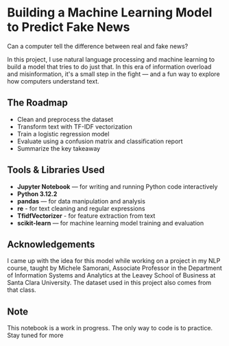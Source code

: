 # Building a Machine Learning Model to Predict Fake News

Can a computer tell the difference between real and fake news?

In this project, I use natural language processing and machine learning to build a model that tries to do just that. 
In this era of information overload and misinformation, it's a small step in the fight — and a fun way to explore 
how computers understand text.

## The Roadmap
- Clean and preprocess the dataset
- Transform text with TF-IDF vectorization
- Train a logistic regression model
- Evaluate using a confusion matrix and classification report
- Summarize the key takeaway

## Tools & Libraries Used
- **Jupyter Notebook** — for writing and running Python code interactively
- **Python 3.12.2**
- **pandas** — for data manipulation and analysis
- **re** - for text cleaning and regular expressions
- **TfidfVectorizer** - for feature extraction from text
- **scikit-learn** — for machine learning model training and evaluation

## Acknowledgements

I came up with the idea for this model while working on a project in my NLP course, taught by Michele Samorani, 
Associate Professor in the Department of Information Systems and Analytics at the Leavey School of Business at 
Santa Clara University. The dataset used in this project also comes from that class.

## Note
This notebook is a work in progress. The only way to code is to practice. Stay tuned for more
